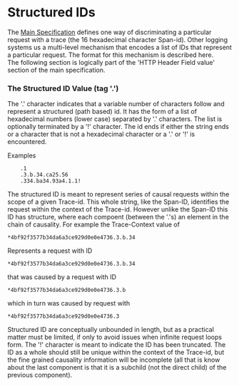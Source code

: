 # Structured IDs 

The [Main Specification](./HTTP_HEADER_FORMAT.md) defines one way of discriminating a particular request with
a trace (the 16 hexadecimal character Span-id).   Other logging systems us a multi-level mechanism that encodes
a list of IDs that represent a particular request.   The format for this mechanism is described here.  
The following section is logically part of the 'HTTP Header Field value' section of the main specification.  

### The Structured ID Value (tag '.')

The '.' character indicates that a variable number of characters follow and represent
a structured (path based) id.   It has the form of a list of hexadecimal numbers 
(lower case) separated by '.' characters.   The list is optionally terminated by 
a '!' character.   The id ends if either the string ends or a character that 
is not a hexadecimal character or a '.' or '!' is encountered.   

Examples

```
	.1
	.3.b.34.ca25.56
	.334.ba34.93a4.1.1!
```
The structured ID is meant to represent series of causal requests within the scope
of a given Trace-id.   This whole string, like the Span-ID, identifies the request within
the context of the Trace-id.  However unlike the Span-ID this ID has structure, where 
each compoent (between the '.'s) an element in the chain of causality. For example the Trace-Context
value of 
```
*4bf92f3577b34da6a3ce929d0e0e4736.3.b.34
```
Represents a request with ID
```
*4bf92f3577b34da6a3ce929d0e0e4736.3.b.34
```
that was caused by a request with ID
```
*4bf92f3577b34da6a3ce929d0e0e4736.3.b
```
which in turn was caused by request with 
```
*4bf92f3577b34da6a3ce929d0e0e4736.3
```
Structured ID are conceptually unbounded in length, but as a practical matter must be
limited, if only to avoid issues when infinite request loops form.   The '!' character 
is meant to indicate the ID has been truncated.  The ID as a whole should still be unique
within the context of the Trace-id, but the fine grained causality information will be incomplete 
(all that is know about the last component is that it is a subchild (not the direct child) of 
the previous component).
